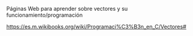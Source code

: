 Páginas Web para aprender sobre vectores y su funcionamiento/programación

https://es.m.wikibooks.org/wiki/Programaci%C3%B3n_en_C/Vectores#
